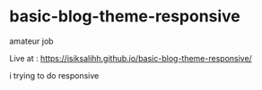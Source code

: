 # basic-blog-theme-responsive
amateur job

Live at : https://isiksalihh.github.io/basic-blog-theme-responsive/

i trying to do responsive
